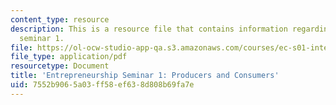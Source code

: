 ```yaml
---
content_type: resource
description: This is a resource file that contains information regarding entrepreneurship
  seminar 1.
file: https://ol-ocw-studio-app-qa.s3.amazonaws.com/courses/ec-s01-internet-technology-in-local-and-global-communities-spring-2005-summer-2005/7552b9065a03ff58ef638d808b69fa7e_MITEC_S01S05_e1_prod_vs.pdf
file_type: application/pdf
resourcetype: Document
title: 'Entrepreneurship Seminar 1: Producers and Consumers'
uid: 7552b906-5a03-ff58-ef63-8d808b69fa7e
---
```

